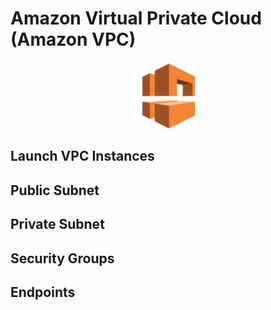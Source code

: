 # Amazon Virtual Private Cloud (Amazon VPC)

<p align="center"><img src="./images/logo.png"/></p>

## Launch VPC Instances

## Public Subnet

## Private Subnet

## Security Groups

## Endpoints
